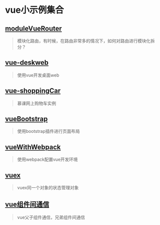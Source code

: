 # vue小示例集合

## [moduleVueRouter](https://github.com/shenshuai89/vue2/tree/master/moduleVueRouter)
> 模块化路由，有时候，在路由非常多的情况下，如何对路由进行模块化拆分？

## [vue-deskweb](https://github.com/shenshuai89/vue2/tree/master/vue-deskweb)
> 使用vue开发桌面web

## [vue-shoppingCar](https://github.com/shenshuai89/vue2/tree/master/vue-shoppingCar)
> 慕课网上购物车实例

## [vueBootstrap](https://github.com/shenshuai89/vue2/tree/master/vueBootstrap)
> 使用bootstrap插件进行页面布局

## [vueWithWebpack](https://github.com/shenshuai89/vue2/tree/master/vueWithWebpack)
> 使用webpack配置vue开发环境

## [vuex](https://github.com/shenshuai89/vue2/tree/master/vuex)
> vuex同一个对象的状态管理对象

## [vue组件间通信](https://github.com/shenshuai89/vue2/tree/master/vue%E7%BB%84%E4%BB%B6%E9%97%B4%E9%80%9A%E4%BF%A1)
> vue父子组件通信，兄弟组件间通信

